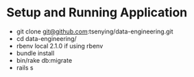 # Setup and Running Application

- git clone git@github.com:tsenying/data-engineering.git
- cd data-engineering/
- rbenv local 2.1.0 if using rbenv
- bundle install
- bin/rake db:migrate
- rails s
